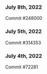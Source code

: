 ### July 8th, 2022

Commit #248000

### July 5th, 2022

Commit #314353


### July 4th, 2022

Commit #72281

